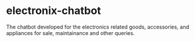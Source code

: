 # electronix-chatbot
The chatbot developed for the electronics related goods, accessories, and appliances for sale, maintainance and other queries.

